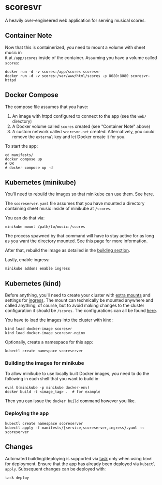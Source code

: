 # scoresvr

A heavily over-engineered web application for serving musical scores.

## Container Note

Now that this is containerized, you need to mount a volume with sheet music in  
it at `/app/scores` inside of the container.  Assuming you have a volume called  
`scores`:  

```
docker run -d -v scores:/app/scores scoresvr
docker run -d -v scores:/var/www/html/scores -p 8080:8080 scoresvr-httpd
```

## Docker Compose

The compose file assumes that you have: 

1. An image with httpd configured to connect to the app (see the `web/`
   directory)
1. A Docker volume called `scores` created (see "Container Note" above)
1. A custom network called `scoresvr-net` created.  Alternatively, you could
   remove the `external` key and let Docker create it for you.

To start the app:  

```
cd manifests/
docker compose up
# OR
# docker compose up -d
```

## Kubernetes (minikube)

You'll need to rebuild the images so that minikube can use them.  See
[here](#building-the-images-for-minkube).

The `scoreserver.yaml` file assumes that you have mounted a directory containing
sheet music inside of minikube at `/scores`.

You can do that via:  

```
minikube mount /path/to/music:/scores
```

The process spawned by that command will have to stay active for as long as you
want the directory mounted.  See [this
page](https://minikube.sigs.k8s.io/docs/handbook/mount/) for more information.

After that, rebuild the image as detailed in the [building
section](#building-the-images-for-minikube).

Lastly, enable ingress:

```
minikube addons enable ingress
```

## Kubernetes (kind)

Before anything, you'll need to create your cluster with [extra
mounts](https://kind.sigs.k8s.io/docs/user/configuration/#extra-mounts) and
settings for [ingress](https://kind.sigs.k8s.io/docs/user/ingress/).  The mount
can technically be mounted anywhere and called anything, of course, but to avoid
making changes to the cluster configuration it should be `/scores`.  The
configurations can all be found [here](https://github.com/ironbars/kind-iron).

You have to load the images into the cluster with kind:


```
kind load docker-image scoresvr
kind load docker-image scoresvr-nginx
```

Optionally, create a namespace for this app:  

```
kubectl create namespace scoreserver
```

### Building the images for minikube

To allow minikube to use locally built Docker images, you need to do the
following in each shell that you want to build in:  

```
eval $(minikube -p minikube docker-env)
docker build -t <image_tag> .  # for example
```

Then you can issue the `docker build` command however you like.

### Deploying the app

```
kubectl create namespace scoreserver
kubectl apply -f manifests/{service,scoreserver,ingress}.yaml -n scoreserver
```

## Changes

Automated building/deploying is supported via [task](https://github.com/go-task/task) 
only when using `kind` for deployment.  Ensure that the app has already been
deployed via `kubectl apply`.  Subsequent changes can be deployed with:  

```
task deploy
```
